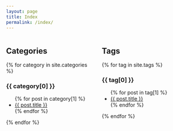 ```yaml
---
layout: page
title: Index
permalink: /index/
---
```

<style>
#container {
    display: grid;
    grid-template-rows: repeat(1, 45vh); 
    grid-template-columns: repeat(2, 48%);
    column-gap: 4%;
}

h3:first-letter {
  text-transform: uppercase;
}

#tags, #categories {
    overflow-y:auto;
}


</style>
<div id ="container">
<div id ="categories">
<h2>Categories</h2>
{% for category in site.categories %}
  <h3>{{ category[0] }}</h3>
  <ul>
    {% for post in category[1] %}
      <li><a href="{{ post.url }}">{{ post.title }}</a></li>
    {% endfor %}
  </ul>
{% endfor %}
</div>
<div id ="tags">
<h2>Tags</h2>
{% for tag in site.tags %}
  <h3>{{ tag[0] }}</h3>
  <ul>
    {% for post in tag[1] %}
      <li><a href="{{ post.url }}">{{ post.title }}</a></li>
    {% endfor %}
  </ul>
{% endfor %}
</div>
</div>